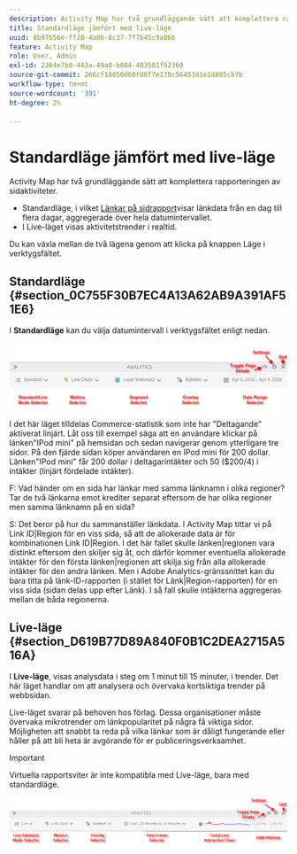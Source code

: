 ```yaml
---
description: Activity Map har två grundläggande sätt att komplettera rapporteringen av sidaktiviteter.
title: Standardläge jämfört med live-läge
uuid: 8b97b56e-ff20-4a8b-8c37-7f7b45c9a86b
feature: Activity Map
role: User, Admin
exl-id: 2364e7b0-443a-49a8-b084-403501f52360
source-git-commit: 266cf18050d60f08f7e170c56453d1e1d805cb7b
workflow-type: tm+mt
source-wordcount: '391'
ht-degree: 2%

---
```


# Standardläge jämfört med live-läge

Activity Map har två grundläggande sätt att komplettera rapporteringen av sidaktiviteter.

* Standardläge, i vilket [Länkar på sidrapport](/help/analyze/activity-map/activitymap-links-report.md)visar länkdata från en dag till flera dagar, aggregerade över hela datumintervallet.
* I Live-läget visas aktivitetstrender i realtid.

Du kan växla mellan de två lägena genom att klicka på knappen Läge i verktygsfältet.

## Standardläge {#section_0C755F30B7EC4A13A62AB9A391AF51E6}

I **Standardläge** kan du välja datumintervall i verktygsfältet enligt nedan.

![](assets/standard_mode.png)

I det här läget tilldelas Commerce-statistik som inte har &quot;Deltagande&quot; aktiverat linjärt. Låt oss till exempel säga att en användare klickar på länken&quot;IPod mini&quot; på hemsidan och sedan navigerar genom ytterligare tre sidor. På den fjärde sidan köper användaren en IPod mini för 200 dollar. Länken&quot;IPod mini&quot; får 200 dollar i deltagarintäkter och 50 ($200/4) i intäkter (linjärt fördelade intäkter).

F: Vad händer om en sida har länkar med samma länknamn i olika regioner? Tar de två länkarna emot krediter separat eftersom de har olika regioner men samma länknamn på en sida?

S: Det beror på hur du sammanställer länkdata. I Activity Map tittar vi på Link ID|Region för en viss sida, så att de allokerade data är för kombinationen Link ID|Region. I det här fallet skulle länken|regionen vara distinkt eftersom den skiljer sig åt, och därför kommer eventuella allokerade intäkter för den första länken|regionen att skilja sig från alla allokerade intäkter för den andra länken. Men i Adobe Analytics-gränssnittet kan du bara titta på länk-ID-rapporten (i stället för Länk|Region-rapporten) för en viss sida (sidan delas upp efter Länk). I så fall skulle intäkterna aggregeras mellan de båda regionerna.

## Live-läge {#section_D619B77D89A840F0B1C2DEA2715A516A}

I **Live-läge**, visas analysdata i steg om 1 minut till 15 minuter, i trender. Det här läget handlar om att analysera och övervaka kortsiktiga trender på webbsidan.

Live-läget svarar på behoven hos förlag. Dessa organisationer måste övervaka mikrotrender om länkpopularitet på några få viktiga sidor. Möjligheten att snabbt ta reda på vilka länkar som är dåligt fungerande eller håller på att bli heta är avgörande för er publiceringsverksamhet.

>[!IMPORTANT]
>
>Virtuella rapportsviter är inte kompatibla med Live-läge, bara med standardläge.

![](assets/live_mode.png)
